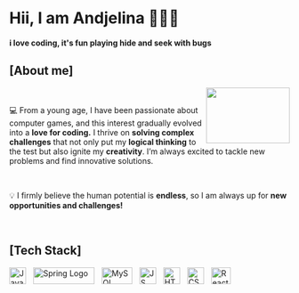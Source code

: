 # Hii, I am Andjelina 👩🏻‍💻

**i love coding, it's fun playing hide and seek with bugs**

## [About me]

<img src="https://i.giphy.com/media/v1.Y2lkPTc5MGI3NjExcWludmxpb2pzMDc3NWQxdmszOWF4bHZ5MzVrNnlzdnBidnYxN2cyOSZlcD12MV9pbnRlcm5hbF9naWZfYnlfaWQmY3Q9Zw/QXwtfadqo7wbfmT46H/giphy.gif" width="150px" height="100px" align="right" />

<br>

💻 From a young age, I have been passionate about computer games, and this interest gradually evolved into a **love for coding.** I thrive on **solving complex challenges** that not only put my **logical thinking** to the test but also ignite my **creativity**. I’m always excited to tackle new problems and find innovative solutions.

<br>

💡 I firmly believe the human potential is **endless**, so I am always up for **new opportunities and challenges!**

<br>

##  [Tech Stack]
 <img  src="https://cdn4.iconfinder.com/data/icons/logos-and-brands/512/181_Java_logo_logos-512.png" alt="Java Logo" width="30" height="30" align="left" style="padding-right: 10px;"/>
 <img src="https://upload.wikimedia.org/wikipedia/commons/thumb/4/44/Spring_Framework_Logo_2018.svg/1280px-Spring_Framework_Logo_2018.svg.png" alt="Spring Logo" width="110" height="30" align="left" style="padding-right: 10px;"/> 
 <img src="https://upload.wikimedia.org/wikipedia/labs/8/8e/Mysql_logo.png" alt="MySQL Logo" width="55" height="30" align="left" style="padding-right: 10px;"/>
 <img src="https://upload.wikimedia.org/wikipedia/commons/6/6a/JavaScript-logo.png" alt="JS Logo" width="30" height="30" align="left" style="padding-right: 10px;" />
 <img src="https://upload.wikimedia.org/wikipedia/commons/thumb/3/38/HTML5_Badge.svg/2048px-HTML5_Badge.svg.png" alt="HTML Logo" width="30" height="30" align="left" style="padding-right: 10px;" /> 
 <img src="https://cdn.worldvectorlogo.com/logos/css-3.svg" alt="CSS Logo" width="30" height="30" align="left" style="padding-right: 10px;"/>
 <img src="https://upload.wikimedia.org/wikipedia/commons/thumb/a/a7/React-icon.svg/800px-React-icon.svg.png" alt="React Logo" width="35" height="30" align="left" style="padding-right: 10px;"/> 

